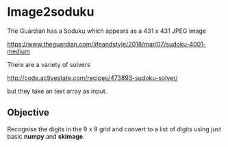# Image2soduku

The Guardian has a Soduku which appears as a 431 x 431 JPEG image

https://www.theguardian.com/lifeandstyle/2018/mar/07/sudoku-4001-medium

There are a variety of solvers

http://code.activestate.com/recipes/473893-sudoku-solver/

but they take an text array as input.

## Objective

Recognise the digits in the 9 x 9 
grid and convert 
to a list of digits
using just basic **numpy** and **skimage**.

